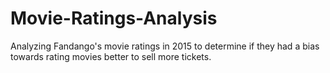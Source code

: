 # Movie-Ratings-Analysis
Analyzing Fandango's movie ratings in 2015 to determine if they had a bias towards rating movies better to sell more tickets.
